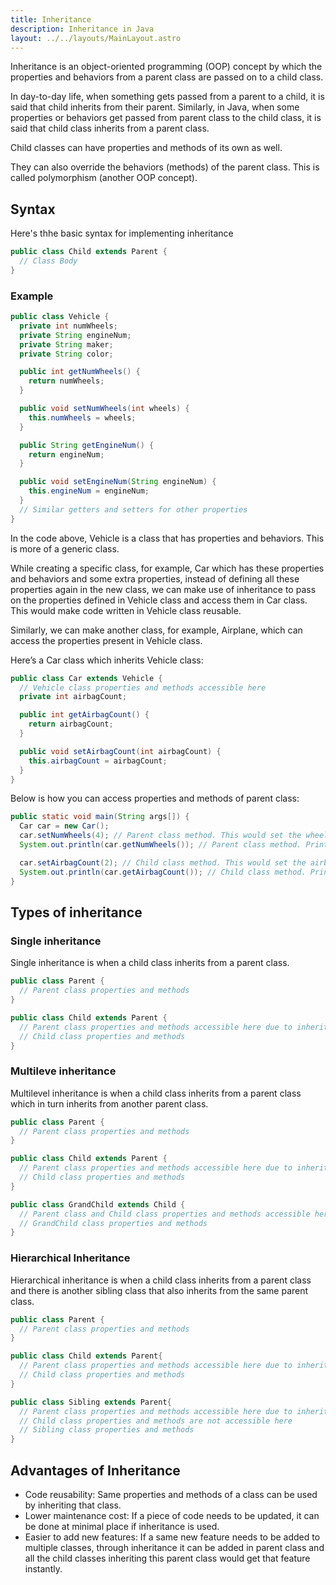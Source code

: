 ```yaml
---
title: Inheritance
description: Inheritance in Java
layout: ../../layouts/MainLayout.astro
---
```


Inheritance is an object-oriented programming (OOP) concept by which the properties and behaviors from a parent class are passed on to a child class.

In day-to-day life, when something gets passed from a parent to a child, it is said that child inherits from their parent. Similarly, in Java, when some properties or behaviors get passed from parent class to the child class, it is said that child class inherits from a parent class.

Child classes can have properties and methods of its own as well.

They can also override the behaviors (methods) of the parent class. This is called polymorphism (another OOP concept).

## Syntax

Here's thhe basic syntax for implementing inheritance

```java
public class Child extends Parent {
  // Class Body
}
```

### Example

```java
public class Vehicle {
  private int numWheels;
  private String engineNum;
  private String maker;
  private String color;

  public int getNumWheels() {
    return numWheels;
  }

  public void setNumWheels(int wheels) {
    this.numWheels = wheels;
  }

  public String getEngineNum() {
    return engineNum;
  }

  public void setEngineNum(String engineNum) {
    this.engineNum = engineNum;
  }
  // Similar getters and setters for other properties
}
```

In the code above, Vehicle is a class that has properties and behaviors. This is more of a generic class.

While creating a specific class, for example, Car which has these properties and behaviors and some extra properties, instead of defining all these properties again in the new class, we can make use of inheritance to pass on the properties defined in Vehicle class and access them in Car class. This would make code written in Vehicle class reusable.

Similarly, we can make another class, for example, Airplane, which can access the properties present in Vehicle class.

Here’s a Car class which inherits Vehicle class:

```java
public class Car extends Vehicle {
  // Vehicle class properties and methods accessible here
  private int airbagCount;

  public int getAirbagCount() {
    return airbagCount;
  }

  public void setAirbagCount(int airbagCount) {
    this.airbagCount = airbagCount;
  }
}
```

Below is how you can access properties and methods of parent class:

```java
public static void main(String args[]) {
  Car car = new Car();
  car.setNumWheels(4); // Parent class method. This would set the wheel count to 4
  System.out.println(car.getNumWheels()); // Parent class method. Prints numWheels

  car.setAirbagCount(2); // Child class method. This would set the airbag count
  System.out.println(car.getAirbagCount()); // Child class method. Prints airbag count
}
```

## Types of inheritance

### Single inheritance

Single inheritance is when a child class inherits from a parent class.

```java
public class Parent {
  // Parent class properties and methods
}

public class Child extends Parent {
  // Parent class properties and methods accessible here due to inheritance
  // Child class properties and methods
}
```

### Multileve inheritance

Multilevel inheritance is when a child class inherits from a parent class which in turn inherits from another parent class.

```java
public class Parent {
  // Parent class properties and methods
}

public class Child extends Parent {
  // Parent class properties and methods accessible here due to inheritance
  // Child class properties and methods
}

public class GrandChild extends Child {
  // Parent class and Child class properties and methods accessible here due to inheritance
  // GrandChild class properties and methods
}
```

### Hierarchical Inheritance

Hierarchical inheritance is when a child class inherits from a parent class and there is another sibling class that also inherits from the same parent class.

```java
public class Parent {
  // Parent class properties and methods
}

public class Child extends Parent{
  // Parent class properties and methods accessible here due to inheritance
  // Child class properties and methods
}

public class Sibling extends Parent{
  // Parent class properties and methods accessible here due to inheritance
  // Child class properties and methods are not accessible here
  // Sibling class properties and methods
}
```

## Advantages of Inheritance

* Code reusability: Same properties and methods of a class can be used by inheriting that class.
* Lower maintenance cost: If a piece of code needs to be updated, it can be done at minimal place if inheritance is used.
* Easier to add new features: If a same new feature needs to be added to multiple classes, through inheritance it can be added in parent class and all the child classes inheriting this parent class would get that feature instantly.
